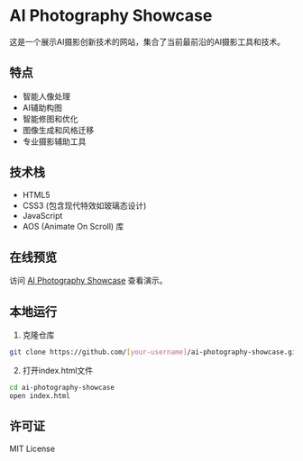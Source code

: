 # AI Photography Showcase

这是一个展示AI摄影创新技术的网站，集合了当前最前沿的AI摄影工具和技术。

## 特点

- 智能人像处理
- AI辅助构图
- 智能修图和优化
- 图像生成和风格迁移
- 专业摄影辅助工具

## 技术栈

- HTML5
- CSS3 (包含现代特效如玻璃态设计)
- JavaScript
- AOS (Animate On Scroll) 库

## 在线预览

访问 [AI Photography Showcase](https://[your-username].github.io/ai-photography-showcase) 查看演示。

## 本地运行

1. 克隆仓库
```bash
git clone https://github.com/[your-username]/ai-photography-showcase.git
```

2. 打开index.html文件
```bash
cd ai-photography-showcase
open index.html
```

## 许可证

MIT License
